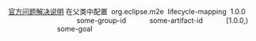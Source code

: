 [官方问题解决说明][1]
在父类中配置
	<pluginManagement>
	  <plugins>
	<plugin>
	 <groupId>org.eclipse.m2e</groupId>
	 <artifactId>lifecycle-mapping</artifactId>
	 <version>1.0.0</version>
	 <configuration>
	   <lifecycleMappingMetadata>
	     <pluginExecutions>
	       <pluginExecution>
	         <pluginExecutionFilter>
			<!--冲突的插件-->
	           <groupId>some-group-id</groupId>
	           <artifactId>some-artifact-id</artifactId>
			<!--[1.0.0,)  [从哪个版本，到哪个版本)-->
	           <versionRange>[1.0.0,)</versionRange>
	           <goals>
			<!--目标-->
	             <goal>some-goal</goal>
	           </goals>
	         </pluginExecutionFilter>
	         <action>
	           <ignore/>
	         </action>
	       </pluginExecution>
	     </pluginExecutions>
	   </lifecycleMappingMetadata>
	 </configuration>
	</plugin>
	  </plugins>
	</pluginManagement>


[1]:	https://www.eclipse.org/m2e/documentation/m2e-execution-not-covered.html